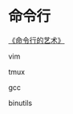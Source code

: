 # 命令行

[《命令行的艺术》](https://github.com/jlevy/the-art-of-command-line/blob/master/README-zh.md)

vim

tmux



gcc

binutils
